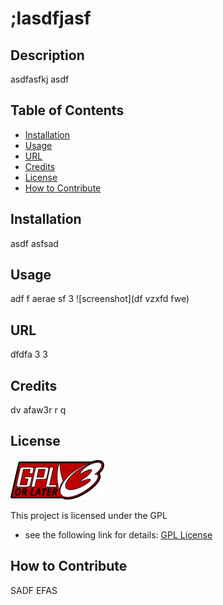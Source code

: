 # ;lasdfjasf

## Description 
asdfasfkj asdf

## Table of Contents
- [Installation](#installation)
- [Usage](#usage)
- [URL](#url)
- [Credits](#credits)
- [License](#license)
- [How to Contribute](#how-to-contribute)

## Installation
asdf asfsad

## Usage
adf f aerae sf 3
![screenshot](df vzxfd fwe)

## URL
dfdfa 3 3

## Credits
dv afaw3r r 	q


## License

![GPL logo](./img/gpl-logo.png)

This project is licensed under the GPL 
- see the following link for details: [GPL License](https://www.gnu.org/licenses/gpl-3.0.en.html)

## How to Contribute
SADF EFAS
